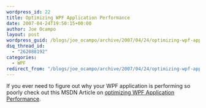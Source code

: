 ```yaml
---
wordpress_id: 22
title: Optimizing WPF Application Performance
date: 2007-04-24T19:50:15+00:00
author: Joe Ocampo
layout: post
wordpress_guid: /blogs/joe_ocampo/archive/2007/04/24/optimizing-wpf-application-performance.aspx
dsq_thread_id:
  - "262088192"
categories:
  - WPF
redirect_from: "/blogs/joe_ocampo/archive/2007/04/24/optimizing-wpf-application-performance.aspx/"
---
```

If you ever need to figure out why your WPF application is performing so poorly check out this MSDN Article on [optimizing WPF Application Performance](http://msdn2.microsoft.com/en-gb/library/aa970683.aspx).